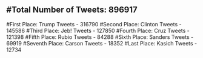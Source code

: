 #Total Number of Tweets: 896917 
---
#First Place: Trump Tweets - 316790
#Second Place: Clinton Tweets - 145586
#Third Place: Jeb! Tweets - 127850
#Fourth Place: Cruz Tweets - 121398
#Fifth Place: Rubio Tweets - 84288
#Sixth Place: Sanders Tweets - 69919
#Seventh Place: Carson Tweets - 18352
#Last Place: Kasich Tweets - 12734
